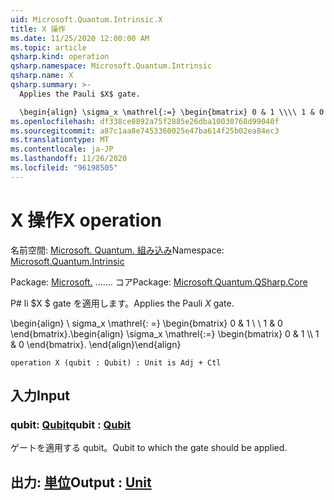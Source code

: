 ```yaml
---
uid: Microsoft.Quantum.Intrinsic.X
title: X 操作
ms.date: 11/25/2020 12:00:00 AM
ms.topic: article
qsharp.kind: operation
qsharp.namespace: Microsoft.Quantum.Intrinsic
qsharp.name: X
qsharp.summary: >-
  Applies the Pauli $X$ gate.

  \begin{align} \sigma_x \mathrel{:=} \begin{bmatrix} 0 & 1 \\\\ 1 & 0 \end{bmatrix}. \end{align}
ms.openlocfilehash: df338ce0892a75f2885e26dba10030768d99040f
ms.sourcegitcommit: a87c1aa8e7453360025e47ba614f25b02ea84ec3
ms.translationtype: MT
ms.contentlocale: ja-JP
ms.lasthandoff: 11/26/2020
ms.locfileid: "96198505"
---
```

# <a name="x-operation"></a><span data-ttu-id="132bc-102">X 操作</span><span class="sxs-lookup"><span data-stu-id="132bc-102">X operation</span></span>

<span data-ttu-id="132bc-103">名前空間: [Microsoft. Quantum. 組み込み](xref:Microsoft.Quantum.Intrinsic)</span><span class="sxs-lookup"><span data-stu-id="132bc-103">Namespace: [Microsoft.Quantum.Intrinsic](xref:Microsoft.Quantum.Intrinsic)</span></span>

<span data-ttu-id="132bc-104">Package: [Microsoft.](https://nuget.org/packages/Microsoft.Quantum.QSharp.Core) ....... コア</span><span class="sxs-lookup"><span data-stu-id="132bc-104">Package: [Microsoft.Quantum.QSharp.Core](https://nuget.org/packages/Microsoft.Quantum.QSharp.Core)</span></span>


<span data-ttu-id="132bc-105">P# li $X $ gate を適用します。</span><span class="sxs-lookup"><span data-stu-id="132bc-105">Applies the Pauli $X$ gate.</span></span>

<span data-ttu-id="132bc-106">\begin{align} \ sigma_x \mathrel{: =} \begin{bmatrix} 0 & 1 \\ \\ 1 & 0 \end{bmatrix}.</span><span class="sxs-lookup"><span data-stu-id="132bc-106">\begin{align} \sigma_x \mathrel{:=} \begin{bmatrix} 0 & 1 \\\\ 1 & 0 \end{bmatrix}.</span></span>
<span data-ttu-id="132bc-107">\end{align}</span><span class="sxs-lookup"><span data-stu-id="132bc-107">\end{align}</span></span>

```qsharp
operation X (qubit : Qubit) : Unit is Adj + Ctl
```


## <a name="input"></a><span data-ttu-id="132bc-108">入力</span><span class="sxs-lookup"><span data-stu-id="132bc-108">Input</span></span>

### <a name="qubit--qubit"></a><span data-ttu-id="132bc-109">qubit: [Qubit](xref:microsoft.quantum.lang-ref.qubit)</span><span class="sxs-lookup"><span data-stu-id="132bc-109">qubit : [Qubit](xref:microsoft.quantum.lang-ref.qubit)</span></span>

<span data-ttu-id="132bc-110">ゲートを適用する qubit。</span><span class="sxs-lookup"><span data-stu-id="132bc-110">Qubit to which the gate should be applied.</span></span>



## <a name="output--unit"></a><span data-ttu-id="132bc-111">出力: [単位](xref:microsoft.quantum.lang-ref.unit)</span><span class="sxs-lookup"><span data-stu-id="132bc-111">Output : [Unit](xref:microsoft.quantum.lang-ref.unit)</span></span>

